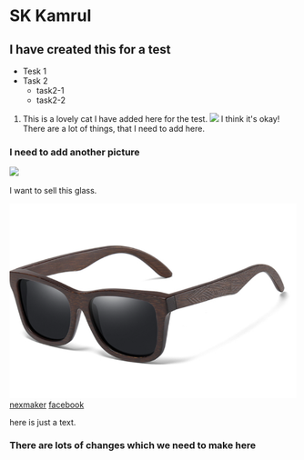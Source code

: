 # SK Kamrul
## I have created this for a test
* Tesk 1
* Task 2
  * task2-1
  * task2-2
1. This is a lovely cat I have added here for the test.
  ![](https://i.ebayimg.com/images/g/V80AAOSwLehazFf4/s-l1600.jpg)
I think it's okay!
There are a lot of things, that I need to add here.

### I need to add another picture
 ![](https://i.guim.co.uk/img/media/26392d05302e02f7bf4eb143bb84c8097d09144b/446_167_3683_2210/master/3683.jpg?width=620&dpr=2&s=none)

I want to sell this glass.

![](img/glass.PNG)
[nexmaker](https://www.nexmaker.com)
[facebook](https://www.facebook.com)

here is just a text.
### There are lots of changes which we need to make here
